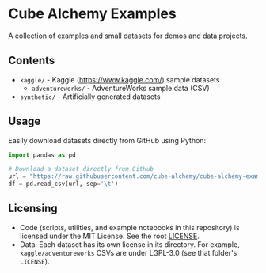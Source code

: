 # Cube Alchemy Examples

A collection of examples and small datasets for demos and data projects.

## Contents

- `kaggle/` - Kaggle (https://www.kaggle.com/) sample datasets
  - `adventureworks/` - AdventureWorks sample data (CSV)
- `synthetic/` - Artificially generated datasets

## Usage

Easily download datasets directly from GitHub using Python:

```python
import pandas as pd

# Download a dataset directly from GitHub
url = "https://raw.githubusercontent.com/cube-alchemy/cube-alchemy-examples/main/kaggle/adventureworks/Source/Sales.csv"
df = pd.read_csv(url, sep='\t') 
```

## Licensing

- Code (scripts, utilities, and example notebooks in this repository) is licensed under the MIT License. See the root [LICENSE](./LICENSE).
- Data: Each dataset has its own license in its directory. For example, `kaggle/adventureworks` CSVs are under LGPL-3.0 (see that folder's `LICENSE`).
